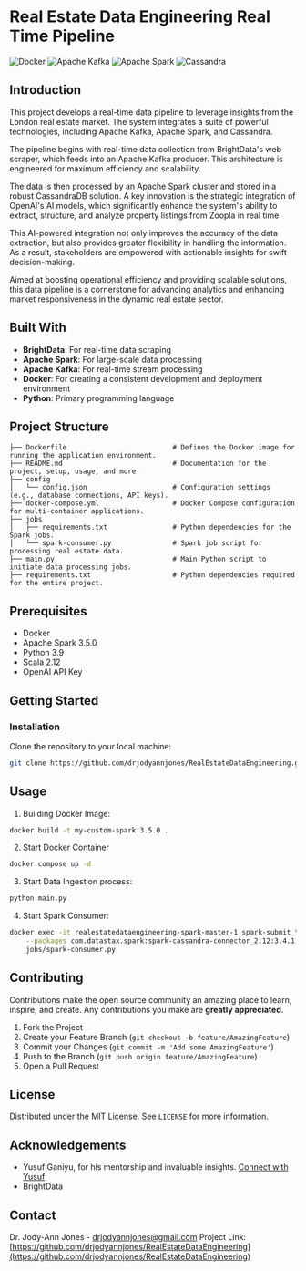 # Real Estate Data Engineering Real Time Pipeline

![Docker](https://img.shields.io/badge/Docker-2496ED?style=for-the-badge&logo=docker&logoColor=white)
![Apache Kafka](https://img.shields.io/badge/Apache_Kafka-231F20?style=for-the-badge&logo=apachekafka&logoColor=white)
![Apache Spark](https://img.shields.io/badge/Apache_Spark-E25A1C?style=for-the-badge&logo=apachespark&logoColor=white)
![Cassandra](https://img.shields.io/badge/Cassandra-1287B1?style=for-the-badge&logo=apache-cassandra&logoColor=white)


## Introduction

This project develops a real-time data pipeline to leverage insights from the London real estate market. The system integrates a suite of powerful technologies, including Apache Kafka, Apache Spark, and Cassandra.

The pipeline begins with real-time data collection from BrightData's web scraper, which feeds into an Apache Kafka producer. This architecture is engineered for maximum efficiency and scalability.

The data is then processed by an Apache Spark cluster and stored in a robust CassandraDB solution. A key innovation is the strategic integration of OpenAI's AI models, which significantly enhance the system's ability to extract, structure, and analyze property listings from Zoopla in real time.

This AI-powered integration not only improves the accuracy of the data extraction, but also provides greater flexibility in handling the information. As a result, stakeholders are empowered with actionable insights for swift decision-making.

Aimed at boosting operational efficiency and providing scalable solutions, this data pipeline is a cornerstone for advancing analytics and enhancing market responsiveness in the dynamic real estate sector.
## Built With
- **BrightData**: For real-time data scraping
- **Apache Spark**: For large-scale data processing
- **Apache Kafka**: For real-time stream processing
- **Docker**: For creating a consistent development and deployment environment
- **Python**: Primary programming language

## Project Structure
```
├── Dockerfile                          # Defines the Docker image for running the application environment.
├── README.md                           # Documentation for the project, setup, usage, and more.
├── config
│   └── config.json                     # Configuration settings (e.g., database connections, API keys).
├── docker-compose.yml                  # Docker Compose configuration for multi-container applications.
├── jobs
│   ├── requirements.txt                # Python dependencies for the Spark jobs.
│   └── spark-consumer.py               # Spark job script for processing real estate data.
├── main.py                             # Main Python script to initiate data processing jobs.
├── requirements.txt                    # Python dependencies required for the entire project.
```

## Prerequisites
- Docker
- Apache Spark 3.5.0
- Python 3.9
- Scala 2.12
- OpenAI API Key

## Getting Started
### Installation
Clone the repository to your local machine:
```bash
git clone https://github.com/drjodyannjones/RealEstateDataEngineering.git
```


## Usage
1. Building Docker Image:
```bash
docker build -t my-custom-spark:3.5.0 .
```

2. Start Docker Container
```bash
docker compose up -d
```

3. Start Data Ingestion process:
```bash
python main.py
```
4. Start Spark Consumer:
```bash
docker exec -it realestatedataengineering-spark-master-1 spark-submit \
    --packages com.datastax.spark:spark-cassandra-connector_2.12:3.4.1,org.apache.spark:spark-sql-kafka-0-10_2.12:3.3.0 \
    jobs/spark-consumer.py
```

## Contributing
Contributions make the open source community an amazing place to learn, inspire, and create. Any contributions you make are **greatly appreciated**.
1. Fork the Project
2. Create your Feature Branch (`git checkout -b feature/AmazingFeature`)
3. Commit your Changes (`git commit -m 'Add some AmazingFeature'`)
4. Push to the Branch (`git push origin feature/AmazingFeature`)
5. Open a Pull Request

## License
Distributed under the MIT License. See `LICENSE` for more information.

## Acknowledgements
- Yusuf Ganiyu, for his mentorship and invaluable insights. [Connect with Yusuf](https://www.linkedin.com/in/yusuf-ganiyu-b90140107/)
- BrightData

## Contact
Dr. Jody-Ann Jones - [drjodyannjones@gmail.com](mailto:drjodyannjones@gmail.com)
Project Link: [https://github.com/drjodyannjones/RealEstateDataEngineering](https://github.com/drjodyannjones/RealEstateDataEngineering)
